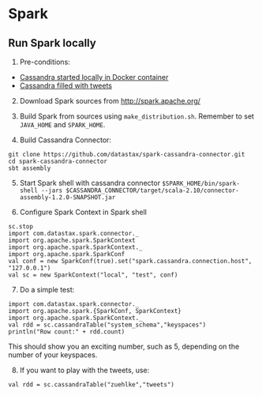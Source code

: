 # Spark

## Run Spark locally

1. Pre-conditions:
- [Cassandra started locally in Docker container](../Cassandra/README.md)
- [Cassandra filled with tweets](../AkkaTwitter/README.md)

2. Download Spark sources from http://spark.apache.org/

3. Build Spark from sources using ```make_distribution.sh```. Remember to set ```JAVA_HOME``` and ```SPARK_HOME```.

4. Build Cassandra Connector:
```
git clone https://github.com/datastax/spark-cassandra-connector.git
cd spark-cassandra-connector
sbt assembly
```

5. Start Spark shell with cassandra connector
```$SPARK_HOME/bin/spark-shell --jars $CASSANDRA_CONNECTOR/target/scala-2.10/connector-assembly-1.2.0-SNAPSHOT.jar```

6. Configure Spark Context in Spark shell

```
sc.stop
import com.datastax.spark.connector._
import org.apache.spark.SparkContext
import org.apache.spark.SparkContext._
import org.apache.spark.SparkConf
val conf = new SparkConf(true).set("spark.cassandra.connection.host", "127.0.0.1")
val sc = new SparkContext("local", "test", conf)
```

7. Do a simple test:

```
import com.datastax.spark.connector._
import org.apache.spark.{SparkConf, SparkContext}
import org.apache.spark.SparkContext._
val rdd = sc.cassandraTable("system_schema","keyspaces")
println("Row count:" + rdd.count)
```

This should show you an exciting number, such as 5, depending on the number of your keyspaces.

8. If you want to play with the tweets, use:
```
val rdd = sc.cassandraTable("zuehlke","tweets")
```
